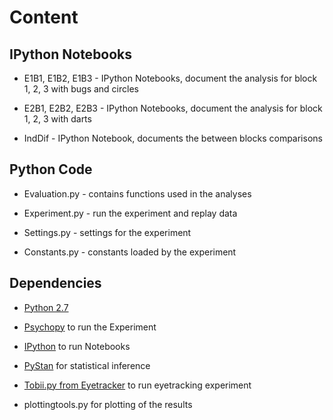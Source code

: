 Content
=======

IPython Notebooks
-------

* E1B1, E1B2, E1B3 - IPython Notebooks, document the analysis for block 1, 2, 3 with bugs and circles 

* E2B1, E2B2, E2B3 - IPython Notebooks, document the analysis for block 1, 2, 3 with darts

* IndDif - IPython Notebook, documents the between blocks comparisons

Python Code
----------

* Evaluation.py - contains functions used in the analyses

* Experiment.py - run the experiment and replay data

* Settings.py - settings for the experiment

* Constants.py - constants loaded by the experiment


Dependencies
-----------
* [Python 2.7](http://python.org/download/releases/2.7/)

* [Psychopy](http://www.psychopy.org/) to run the Experiment

* [IPython](http://ipython.org/) to run Notebooks

* [PyStan](http://pystan.readthedocs.org/en/latest/) for statistical inference

* [Tobii.py from Eyetracker](http://github.com/simkovic/eyetracking/blob/master/Tobii.py) to run eyetracking experiment

* plottingtools.py for plotting of the results
